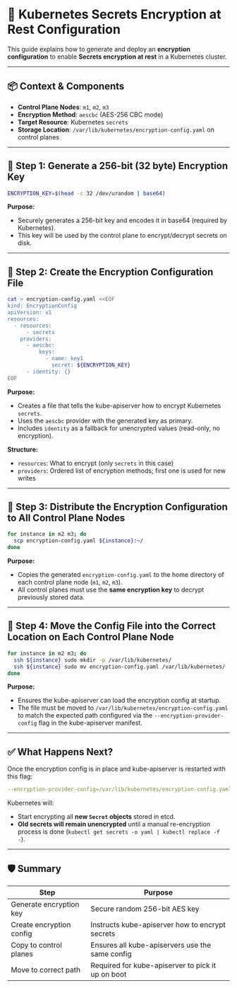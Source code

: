 # 🔐 Kubernetes Secrets Encryption at Rest Configuration

This guide explains how to generate and deploy an **encryption configuration** to enable **Secrets encryption at rest** in a Kubernetes cluster.

---

## 📦 Context & Components

- **Control Plane Nodes**: `m1`, `m2`, `m3`
- **Encryption Method**: `aescbc` (AES-256 CBC mode)
- **Target Resource**: Kubernetes `secrets`
- **Storage Location**: `/var/lib/kubernetes/encryption-config.yaml` on control planes

---

## 🔧 Step 1: Generate a 256-bit (32 byte) Encryption Key

```bash
ENCRYPTION_KEY=$(head -c 32 /dev/urandom | base64)
```

**Purpose:**
- Securely generates a 256-bit key and encodes it in base64 (required by Kubernetes).
- This key will be used by the control plane to encrypt/decrypt secrets on disk.

---

## 📄 Step 2: Create the Encryption Configuration File

```bash
cat > encryption-config.yaml <<EOF
kind: EncryptionConfig
apiVersion: v1
resources:
  - resources:
      - secrets
    providers:
      - aescbc:
          keys:
            - name: key1
              secret: ${ENCRYPTION_KEY}
      - identity: {}
EOF
```

**Purpose:**
- Creates a file that tells the kube-apiserver how to encrypt Kubernetes `secrets`.
- Uses the `aescbc` provider with the generated key as primary.
- Includes `identity` as a fallback for unencrypted values (read-only, no encryption).

**Structure:**
- `resources`: What to encrypt (only `secrets` in this case)
- `providers`: Ordered list of encryption methods; first one is used for new writes

---

## 🚚 Step 3: Distribute the Encryption Configuration to All Control Plane Nodes

```bash
for instance in m2 m3; do
  scp encryption-config.yaml ${instance}:~/
done
```

**Purpose:**
- Copies the generated `encryption-config.yaml` to the home directory of each control plane node (`m1`, `m2`, `m3`).
- All control planes must use the **same encryption key** to decrypt previously stored data.

---

## 📁 Step 4: Move the Config File into the Correct Location on Each Control Plane Node

```bash
for instance in m2 m3; do
  ssh ${instance} sudo mkdir -p /var/lib/kubernetes/
  ssh ${instance} sudo mv encryption-config.yaml /var/lib/kubernetes/
done
```

**Purpose:**
- Ensures the kube-apiserver can load the encryption config at startup.
- The file must be moved to `/var/lib/kubernetes/encryption-config.yaml` to match the expected path configured via the `--encryption-provider-config` flag in the kube-apiserver manifest.

---

## ✅ What Happens Next?

Once the encryption config is in place and kube-apiserver is restarted with this flag:

```yaml
--encryption-provider-config=/var/lib/kubernetes/encryption-config.yaml
```

Kubernetes will:
- Start encrypting all **new `Secret` objects** stored in etcd.
- **Old secrets will remain unencrypted** until a manual re-encryption process is done (`kubectl get secrets -o yaml | kubectl replace -f -`).

---

## 🛡️ Summary

| Step | Purpose |
|------|---------|
| Generate encryption key | Secure random 256-bit AES key |
| Create encryption config | Instructs kube-apiserver how to encrypt secrets |
| Copy to control planes | Ensures all kube-apiservers use the same config |
| Move to correct path | Required for kube-apiserver to pick it up on boot |
